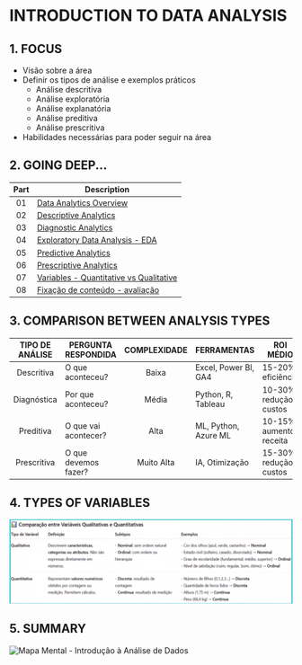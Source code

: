 # INTRODUCTION TO DATA ANALYSIS

## 1. FOCUS

- Visão sobre a área
- Definir os tipos de análise e exemplos práticos
  - Análise descritiva
  - Análise exploratória
  - Análise explanatória
  - Análise preditiva
  - Análise prescritiva
- Habilidades necessárias para poder seguir na área

## 2. GOING DEEP...

| Part | Description                                                                 |
|:----:|-----------------------------------------------------------------------------|
|  01  | [Data Analytics Overview](./topics/01-overview.md)                          |
|  02  | [Descriptive Analytics](./topics/02-descriptive_analytics.md)               |
|  03  | [Diagnostic Analytics](./topics/03-diagnostic_analytics.md)                 |
|  04  | [Exploratory Data Analysis - EDA](./topics/04-exploratory_data_analysis.md) |
|  05  | [Predictive Analytics](./topics/05-predictive_analytics.md)                 |
|  06  | [Prescriptive Analytics](./topics/06-prescriptive_analytics.md)             |
|  07  | [Variables - Quantitative vs Qualitative](topics/07-types_of_variables.md)  |
|  08  | [Fixação de conteúdo - avaliação](./topics/08-knowledge_consolidation.md)   |

## 3. COMPARISON BETWEEN ANALYSIS TYPES

| TIPO DE ANÁLISE | PERGUNTA RESPONDIDA  | COMPLEXIDADE | FERRAMENTAS          | ROI MÉDIO              | TEMPO DE IMPLEMENTAÇÃO |
|:---------------:|----------------------|:------------:|----------------------|------------------------|------------------------|
|   Descritiva    | O que aconteceu?     |    Baixa     | Excel, Power BI, GA4 | 15-20% eficiência      | 1-4 semanas            |
|   Diagnóstica   | Por que aconteceu?   |    Média     | Python, R, Tableau   | 10-30% redução custos  | 1-3 meses              |
|    Preditiva    | O que vai acontecer? |     Alta     | ML, Python, Azure ML | 10-15% aumento receita | 3-6 meses              |
|   Prescritiva   | O que devemos fazer? |  Muito Alta  | IA, Otimização       | 15-30% redução custos  | 6-12 meses             |

## 4. TYPES OF VARIABLES

![Comparação entre Variáveis Qualitativas e Quantitativas](./assets/comparison-quantitative_qualitative_variables.png)

## 5. SUMMARY

![Mapa Mental - Introdução à Análise de Dados](./assets/Mind_Map-Data_analysis_types.jpg)